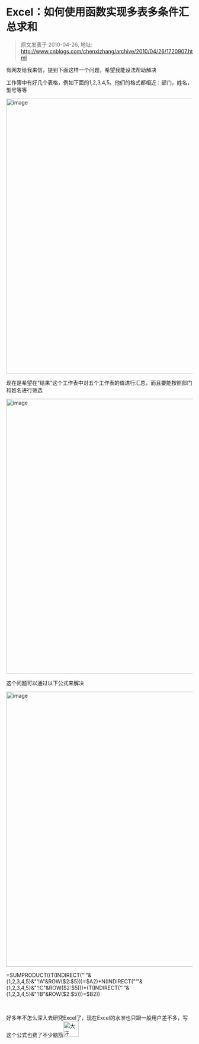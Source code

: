 # Excel：如何使用函数实现多表多条件汇总求和 
> 原文发表于 2010-04-26, 地址: http://www.cnblogs.com/chenxizhang/archive/2010/04/26/1720907.html 


<p>有网友给我来信，提到下面这样一个问题，希望我能设法帮助解决</p> <p>工作簿中有好几个表格，例如下面的1,2,3,4,5。他们的格式都相近：部门，姓名，型号等等</p> <p><a href="http://images.cnblogs.com/cnblogs_com/chenxizhang/WindowsLiveWriter/Excel_7B70/image_2.png" class="thickbox"><img title="image" border="0" alt="image" src="http://images.cnblogs.com/cnblogs_com/chenxizhang/WindowsLiveWriter/Excel_7B70/image_thumb.png" width="1054" height="741"></a> </p> <p>现在是希望在“结果”这个工作表中对五个工作表的值进行汇总，而且要能按照部门和姓名进行筛选</p> <p><a href="http://images.cnblogs.com/cnblogs_com/chenxizhang/WindowsLiveWriter/Excel_7B70/image_4.png" class="thickbox"><img title="image" border="0" alt="image" src="http://images.cnblogs.com/cnblogs_com/chenxizhang/WindowsLiveWriter/Excel_7B70/image_thumb_1.png" width="1054" height="741"></a> </p> <p>这个问题可以通过以下公式来解决</p> <p><a href="http://images.cnblogs.com/cnblogs_com/chenxizhang/WindowsLiveWriter/Excel_7B70/image_6.png" class="thickbox"><img title="image" border="0" alt="image" src="http://images.cnblogs.com/cnblogs_com/chenxizhang/WindowsLiveWriter/Excel_7B70/image_thumb_2.png" width="1054" height="741"></a> </p> <p>=SUMPRODUCT((T(INDIRECT("'"&amp;{1,2,3,4,5}&amp;"'!A"&amp;ROW($2:$5)))=$A2)*N(INDIRECT("'"&amp;{1,2,3,4,5}&amp;"'!C"&amp;ROW($2:$5)))*(T(INDIRECT("'"&amp;{1,2,3,4,5}&amp;"'!B"&amp;ROW($2:$5)))=$B2))</p> <p>&nbsp;</p> <p>好多年不怎么深入去研究Excel了，现在Excel的水准也只跟一般用户差不多，写这个公式也费了不少脑筋<a href="http://images.cnblogs.com/cnblogs_com/chenxizhang/WindowsLiveWriter/Excel_7B70/%E5%A4%A7%E6%B1%97_2.gif" class="thickbox"><img title="大汗" border="0" alt="大汗" src="http://images.cnblogs.com/cnblogs_com/chenxizhang/WindowsLiveWriter/Excel_7B70/%E5%A4%A7%E6%B1%97_thumb.gif" width="42" height="42"></a></p>